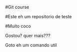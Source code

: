 #Git course

#Este eh um repositorio de teste

#Muito coco

Gostou? quer mais???


Goto eh um comando util